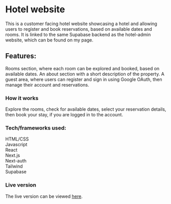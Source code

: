 # Hotel website

This is a customer facing hotel website showcasing a hotel and allowing users to register and book reservations, based on available dates and rooms. It is linked to the same Supabase backend as the hotel-admin website, which can be found on my page.

## Features:

Rooms section, where each room can be explored and booked, based on available dates.
An about section with a short description of the property.
A guest area, where users can register and sign in using Google OAuth, then manage their account and reservations.

### How it works

Explore the rooms, check for available dates, select your reservation details, then book your stay, if you are logged in to the account.

### Tech/frameworks used:

HTML/CSS  
Javascript  
React  
Next.js  
Next-auth  
Tailwind  
Supabase

### Live version

The live version can be viewed [here](https://hotel-website-demo-ten.vercel.app/).
